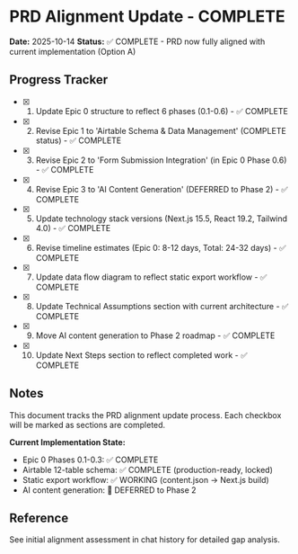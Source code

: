 # PRD Alignment Update - COMPLETE

**Date:** 2025-10-14
**Status:** ✅ COMPLETE - PRD now fully aligned with current implementation (Option A)

## Progress Tracker

- [x] 1. Update Epic 0 structure to reflect 6 phases (0.1-0.6) - ✅ COMPLETE
- [x] 2. Revise Epic 1 to 'Airtable Schema & Data Management' (COMPLETE status) - ✅ COMPLETE
- [x] 3. Revise Epic 2 to 'Form Submission Integration' (in Epic 0 Phase 0.6) - ✅ COMPLETE
- [x] 4. Revise Epic 3 to 'AI Content Generation' (DEFERRED to Phase 2) - ✅ COMPLETE
- [x] 5. Update technology stack versions (Next.js 15.5, React 19.2, Tailwind 4.0) - ✅ COMPLETE
- [x] 6. Revise timeline estimates (Epic 0: 8-12 days, Total: 24-32 days) - ✅ COMPLETE
- [x] 7. Update data flow diagram to reflect static export workflow - ✅ COMPLETE
- [x] 8. Update Technical Assumptions section with current architecture - ✅ COMPLETE
- [x] 9. Move AI content generation to Phase 2 roadmap - ✅ COMPLETE
- [x] 10. Update Next Steps section to reflect completed work - ✅ COMPLETE

## Notes

This document tracks the PRD alignment update process. Each checkbox will be marked as sections are completed.

**Current Implementation State:**
- Epic 0 Phases 0.1-0.3: ✅ COMPLETE
- Airtable 12-table schema: ✅ COMPLETE (production-ready, locked)
- Static export workflow: ✅ WORKING (content.json → Next.js build)
- AI content generation: 🔄 DEFERRED to Phase 2

## Reference

See initial alignment assessment in chat history for detailed gap analysis.

